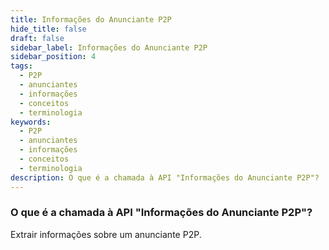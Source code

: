 ```yaml
---
title: Informações do Anunciante P2P
hide_title: false
draft: false
sidebar_label: Informações do Anunciante P2P
sidebar_position: 4
tags:
  - P2P
  - anunciantes
  - informações
  - conceitos
  - terminologia
keywords:
  - P2P
  - anunciantes
  - informações
  - conceitos
  - terminologia
description: O que é a chamada à API "Informações do Anunciante P2P"?
---
```


### O que é a chamada à API "Informações do Anunciante P2P"?

Extrair informações sobre um anunciante P2P.
